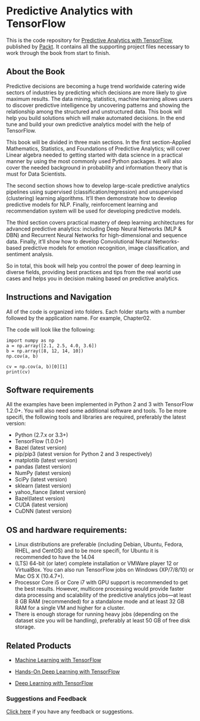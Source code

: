 # Predictive Analytics with TensorFlow
This is the code repository for [Predictive Analytics with TensorFlow](https://www.packtpub.com/big-data-and-business-intelligence/predictive-analytics-tensorflow?utm_source=github&utm_medium=repository&utm_campaign=9781788398923), published by [Packt](https://www.packtpub.com/?utm_source=github). It contains all the supporting project files necessary to work through the book from start to finish.

## About the Book
Predictive decisions are becoming a huge trend worldwide catering wide sectors of industries by predicting which decisions are more likely to give maximum results. The data mining, statistics, machine learning allows users to discover predictive intelligence by uncovering patterns and showing the relationship among the structured and unstructured data. This book will help you build solutions which will make automated decisions. In the end tune and build your own predictive analytics model with the help of TensorFlow.

This book will be divided in three main sections. In the first section-Applied Mathematics, Statistics, and Foundations of Predictive Analytics; will cover Linear algebra needed to getting started with data science in a practical manner by using the most commonly used Python packages. It will also cover the needed background in probability and information theory that is must for Data Scientists.

The second section shows how to develop large-scale predictive analytics pipelines using supervised (classification/regression) and unsupervised (clustering) learning algorithms. It’ll then demonstrate how to develop predictive models for NLP. Finally, reinforcement learning and recommendation system will be used for developing predictive models.

The third section covers practical mastery of deep learning architectures for advanced predictive analytics: including Deep Neural Networks (MLP & DBN) and Recurrent Neural Networks for high-dimensional and sequence data. Finally, it’ll show how to develop Convolutional Neural Networks- based predictive models for emotion recognition, image classification, and sentiment analysis.

So in total, this book will help you control the power of deep learning in diverse fields, providing best practices and tips from the real world use cases and helps you in decision making based on predictive analytics.

## Instructions and Navigation
All of the code is organized into folders. Each folder starts with a number followed by the application name. For example, Chapter02.


The code will look like the following:
```
import numpy as np
a = np.array([2.1, 2.5, 4.0, 3.6])
b = np.array([8, 12, 14, 10])
np.cov(a, b)

cv = np.cov(a, b)[0][1]
print(cv)

```
## Software requirements
All the examples have been implemented in Python 2 and 3 with TensorFlow 1.2.0+.
You will also need some additional software and tools. To be more specifi, the
following tools and libraries are required, preferably the latest version:

* Python (2.7.x or 3.3+)
* TensorFlow (1.0.0+)
* Bazel (latest version)
* pip/pip3 (latest version for Python 2 and 3 respectively)
* matplotlib (latest version)
* pandas (latest version)
* NumPy (latest version)
* SciPy (latest version)
* sklearn (latest version)
* yahoo_fiance (latest version)
* Bazel(latest version)
* CUDA (latest version)
* CuDNN (latest version)

## OS and hardware requirements: 
* Linux distributions are preferable (including Debian, Ubuntu, Fedora, RHEL, and
CentOS) and to be more specifi, for Ubuntu it is recommended to have the 14.04
* (LTS) 64-bit (or later) complete installation or VMWare player 12 or VirtualBox. 
You can also run TensorFlow jobs on Windows (XP/7/8/10) or Mac OS X (10.4.7+).
* Processor Core i5 or Core i7 with GPU support is recommended to get the best
results. However, multicore processing would provide faster data processing and
scalability of the predictive analytics jobs—at least 8 GB RAM (recommended) for a
standalone mode and at least 32 GB RAM for a single VM and higher for a cluster.
* There is enough storage for running heavy jobs (depending on the dataset size you
will be handling), preferably at least 50 GB of free disk storage.

## Related Products
* [Machine Learning with TensorFlow](https://www.packtpub.com/big-data-and-business-intelligence/machine-learning-tensorflow?utm_source=github&utm_medium=repository&utm_campaign=9781786462961)

* [Hands-On Deep Learning with TensorFlow](https://www.packtpub.com/big-data-and-business-intelligence/hands-deep-learning-tensorflow?utm_source=github&utm_medium=repository&utm_campaign=9781787282773)

* [Deep Learning with TensorFlow](https://www.packtpub.com/big-data-and-business-intelligence/deep-learning-tensorflow?utm_source=github&utm_medium=repository&utm_campaign=9781786469786)

### Suggestions and Feedback
[Click here](https://docs.google.com/forms/d/e/1FAIpQLSe5qwunkGf6PUvzPirPDtuy1Du5Rlzew23UBp2S-P3wB-GcwQ/viewform) if you have any feedback or suggestions.
